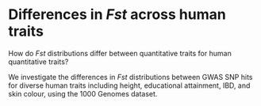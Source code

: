 # Differences in *Fst* across human traits

How do *Fst* distributions differ between quantitative traits for human quantitative traits?

We investigate the differences in *Fst* distributions between GWAS SNP hits for diverse human traits including height, educational attainment, IBD, and skin colour, using the 1000 Genomes dataset.


